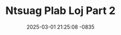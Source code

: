 ---
layout: movie-video-data
date: 2025-03-01 21:25:08 -0835
categories: movie

# Site Attributes
title: "Ntsuag Plab Loj Part 2"
permalink: "/movie/Ntsuag_Plab_Loj_Part_2"

# Movie Attributes
synopsis: "Vim lub ntuj thiab lub teb tsis thaj yeeb. Nkauj ntsuag thiab tub ntsuag thiaj ua me nas thiab me noog qej qwg poob qab nrag. Nkauj ntsuag thiab tub ntsuag ntsia saum los ntuj ntsia hauv los av, los ua lub neej tsis muaj ib tug neej ib tug tsav, los ua lub neej yau me tsis paub caj ces, tsis muaj ib tug txheeb, tsis muaj ib tug ze. nkauj ntsuag thiab tub ntsuag seev yees tias 'Thaum twg thiab tav twg mam li lon tiav caj tiav ces' yog li no thiaj tau tsim muaj ntsuag plab loj 2 los rau sawv daws saib seb nkauj ntsuag thiab tub ntsuag lub neej yuav loj tiav caj tiav ces mus li cas. "
producer: "Tong Pao, Tona, Seng Sam, Cha, Ma Ch., Bee Ch. Vang"
director: "Tong Pao Vang"
writer: ""
video_link: "https://youtu.be/vr-_MhkRqPI?si=F-ycGALeSvWaNtEi"
genre: "Drama"
year: "1994"
release_type: "VHS"
storage: "Center for Hmong Studies"
thumbnail: "/assets/images/movie_thumbnails/Ntsuag Plab Loj Part 2.jpeg"
publishing_company: "World Video Promotions"

# Sequels + Parts
base_movie: "Ntsuag Plab Loj Part 2"
total_parts: 2
sequel: "Ntsuag Plab Loj Part 4"

# Movie Cast
cast:
- name: "Cheufu Vang"
- name: "Kalia Vang"
- name: "Bee Ch. Vang"
- name: "Teng Vang"
- name: "Rebecca Vue"
- name: "Pahoua Yang"
- name: "Blia Vang"
- name: "Chue Yeng Vang"
- name: "Dongtu Vang"
- name: "Houa Vue"
- name: "Phia Charlie Her"
- name: "Shertao Vang"
- name: "Cheng Hia Vang"
---